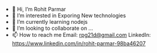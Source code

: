 - 👋 Hi, I’m Rohit Parmar
- 👀 I’m interested in Exporing New technologies
- 🌱 I’m currently learning nodejs
- 💞️ I’m looking to collaborate on ...
- 📫 How to reach me Email: rpg21d@gmail.com
LinkedIn: https://www.linkedin.com/in/rohit-parmar-98ba46207

<!---
rohitparmar21d/rohitparmar21d is a ✨ special ✨ repository because its `README.md` (this file) appears on your GitHub profile.
You can click the Preview link to take a look at your changes.
--->
